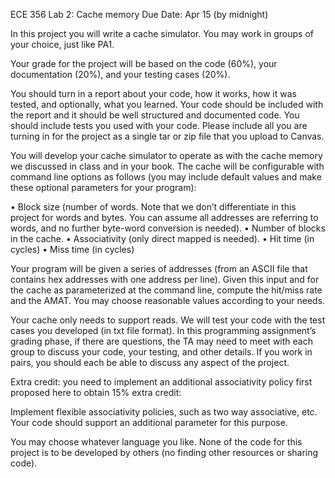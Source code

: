 ECE 356 
Lab 2: Cache memory
Due Date: Apr 15 (by midnight)

In this project you will write a cache simulator.  You may work in groups of your choice, just like PA1. 

Your grade for the project will be based on the code (60%), your documentation (20%), and your testing cases (20%).  

You should turn in a report about your code, how it works, how it was tested, and optionally, what you learned.  Your code should be included with the report and it should be well structured and documented code.  You should include tests you used with your code.  Please include all you are turning in for the project as a single tar or zip file that you upload to Canvas.  

You will develop your cache simulator to operate as with the cache memory we discussed in class and in your book.  The cache will be configurable with command line options as follows (you may include default values and make these optional parameters for your program):

•	Block size (number of words. Note that we don’t differentiate in this project for words and bytes. You can assume all addresses are referring to words, and no further byte-word conversion is needed).
•	Number of blocks in the cache. 
•	Associativity (only direct mapped is needed).
•	Hit time (in cycles)
•	Miss time (in cycles)

Your program will be given a series of addresses (from an ASCII file that contains hex addresses with one address per line). Given this input and for the cache as parameterized at the command line, compute the hit/miss rate and the AMAT.  You may choose reasonable values according to your needs. 

Your cache only needs to support reads. We will test your code with the test cases you developed (in txt file format).  In this programming assignment’s grading phase, if there are questions, the TA may need to meet with each group to discuss your code, your testing, and other details.  If you work in pairs, you should each be able to discuss any aspect of the project.

Extra credit: you need to implement an additional associativity policy first proposed here to obtain 15% extra credit:

Implement flexible associativity policies, such as two way associative, etc. Your code should support an additional parameter for this purpose. 

You may choose whatever language you like.  None of the code for this project is to be developed by others (no finding other resources or sharing code).  
